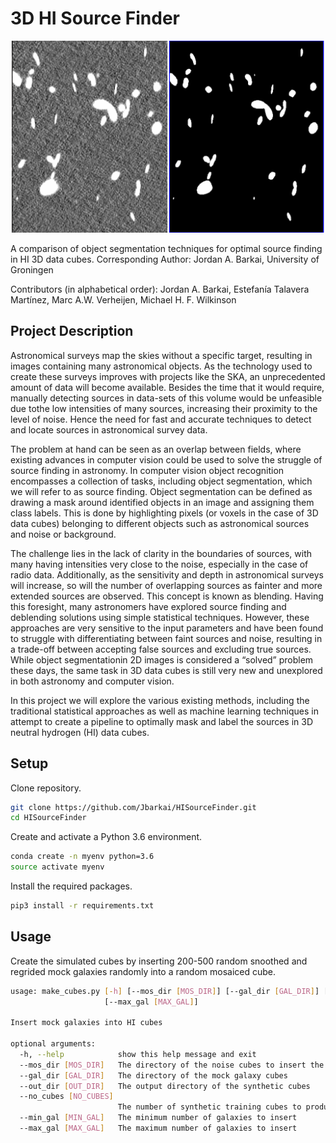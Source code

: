# 3D HI Source Finder
<p align="center">
  <img src="https://github.com/Jbarkai/HISourceFinder/blob/master/cover_pic.png" width="500" />
</p>

A comparison of object segmentation techniques for optimal source finding in HI 3D data cubes.
Corresponding Author: Jordan A. Barkai, University of Groningen

Contributors (in alphabetical order): Jordan A. Barkai, Estefanía Talavera Martínez, Marc A.W. Verheijen, Michael H. F. Wilkinson
## Project Description
Astronomical surveys map the skies without a specific target, resulting in images containing many astronomical objects. As the technology used to create these surveys improves with projects like the SKA, an unprecedented amount of data will become available. Besides the time that it would require, manually detecting sources in data-sets of this volume would be unfeasible due tothe low intensities of many sources, increasing their proximity to the level of noise. Hence the need for fast and accurate techniques to detect and locate sources in astronomical survey data.

The problem at hand can be seen as an overlap between fields, where existing advances in computer vision could be used to solve the struggle of source finding in astronomy. In computer vision object recognition encompasses a collection of tasks, including object segmentation, which we will refer to as source finding. Object segmentation can be defined as drawing a mask around identified objects in an image and assigning them class labels. This is done by highlighting pixels (or voxels in the case of 3D data cubes) belonging to different objects such as astronomical sources and noise or background.

The challenge lies in the lack of clarity in the boundaries of sources, with many having intensities very close to the noise, especially in the case of radio data. Additionally, as the sensitivity and depth in astronomical surveys will increase, so will the number of overlapping sources as fainter and more extended sources are observed. This concept is known as blending. Having this foresight, many astronomers have explored source finding and deblending solutions using simple statistical techniques. However, these approaches are very sensitive to the input parameters and have been found to struggle with differentiating between faint sources and noise, resulting in a trade-off between accepting false sources and excluding true sources. While object segmentationin 2D images is considered a “solved” problem these days, the same task in 3D data cubes is still very new and unexplored in both astronomy and computer vision. 

In this project we will explore the various existing methods, including the traditional statistical approaches as well as machine learning techniques in attempt to create a pipeline to optimally mask and label the sources in 3D neutral hydrogen (HI) data cubes.


## Setup
Clone repository.
```bash
git clone https://github.com/Jbarkai/HISourceFinder.git
cd HISourceFinder
```
Create and activate a Python 3.6 environment.
```bash
conda create -n myenv python=3.6
source activate myenv
```
Install the required packages.
```bash
pip3 install -r requirements.txt
```

## Usage
Create the simulated cubes by inserting 200-500 random snoothed and regrided mock galaxies randomly into a random mosaiced cube.
```bash
usage: make_cubes.py [-h] [--mos_dir [MOS_DIR]] [--gal_dir [GAL_DIR]] [--out_dir [OUT_DIR]] [--no_cubes [NO_CUBES]] [--min_gal [MIN_GAL]]
                     [--max_gal [MAX_GAL]]

Insert mock galaxies into HI cubes

optional arguments:
  -h, --help            show this help message and exit
  --mos_dir [MOS_DIR]   The directory of the noise cubes to insert the mock galaxies into
  --gal_dir [GAL_DIR]   The directory of the mock galaxy cubes
  --out_dir [OUT_DIR]   The output directory of the synthetic cubes
  --no_cubes [NO_CUBES]
                        The number of synthetic training cubes to produce
  --min_gal [MIN_GAL]   The minimum number of galaxies to insert
  --max_gal [MAX_GAL]   The maximum number of galaxies to insert
```
